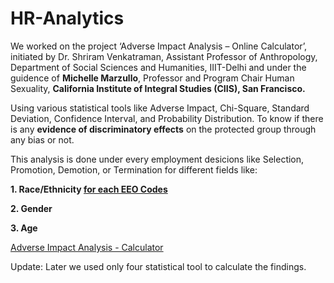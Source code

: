 # HR-Analytics

We worked on the project ‘Adverse Impact Analysis – Online Calculator’, initiated by Dr. Shriram Venkatraman, Assistant Professor of Anthropology, Department of Social Sciences and Humanities, IIIT-Delhi and under the guidence of **Michelle Marzullo**, Professor and Program Chair Human Sexuality, **California Institute of Integral Studies (CIIS), San Francisco.**

Using various statistical tools like Adverse Impact, Chi-Square, Standard Deviation, Confidence Interval, and Probability Distribution. To know if there is any **evidence of discriminatory effects** on the protected group through any bias or not. 

This analysis is done under every employment desicions like Selection, Promotion, Demotion, or Termination for different fields like:

  **1. Race/Ethnicity [for each EEO Codes](https://www.eeoc.gov/employers/eeo-1-survey/eeo-1-instruction-booklet)**
  
  **2. Gender**
  
  **3. Age**

[Adverse Impact Analysis - Calculator](https://adverse-impact-analysis.herokuapp.com/)
  
Update: Later we used only four statistical tool to calculate the findings.

